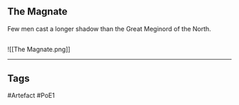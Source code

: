 ## The Magnate
Few men cast a longer shadow
than the Great Meginord of the North.
##
![[The Magnate.png]]

---
## Tags
#Artefact
#PoE1